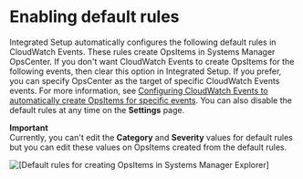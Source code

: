 # Enabling default rules<a name="Explorer-setup-default-rules"></a>

Integrated Setup automatically configures the following default rules in CloudWatch Events\. These rules create OpsItems in Systems Manager OpsCenter\. If you don't want CloudWatch Events to create OpsItems for the following events, then clear this option in Integrated Setup\. If you prefer, you can specify OpsCenter as the target of specific CloudWatch Events events\. For more information, see [Configuring CloudWatch Events to automatically create OpsItems for specific events](OpsCenter-automatically-create-OpsItems-2.md)\. You can also disable the default rules at any time on the **Settings** page\.

**Important**  
Currently, you can't edit the **Category** and **Severity** values for default rules but you can edit these values on OpsItems created from the default rules\. 

![\[Default rules for creating OpsItems in Systems Manager Explorer\]](http://docs.aws.amazon.com/systems-manager/latest/userguide/images/explorer-default-rules.png)